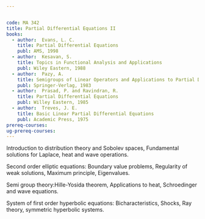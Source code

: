 ```yaml
---


code: MA 342
title: Partial Differential Equations II
books:
  - author:  Evans, L. C.
    title: Partial Differential Equations
    publ: AMS, 1998
  - author:  Kesavan, S.
    title: Topics in Functional Analysis and Applications
    publ: Wiley Eastern, 1988
  - author:  Pazy, A.
    title: Semigroups of Linear Operators and Applications to Partial Differential Equations
    publ: Springer-Verlag, 1983
  - author:  Prasad, P. and Ravindran, R.
    title: Partial Differential Equations
    publ: Willey Eastern, 1985
  - author:  Treves, J. E.
    title: Basic Linear Partial Differential Equations
    publ: Academic Press, 1975
prereq-courses: 
ug-prereq-courses: 
---
```



Introduction to distribution theory and Sobolev spaces, Fundamental solutions
for Laplace, heat and wave operations.

Second order elliptic equations: Boundary value problems, Regularity of weak
solutions, Maximum principle, Eigenvalues.

Semi group theory:Hille-Yosida theorem, Applications to heat, Schroedinger and
wave equations.

System of first order hyperbolic equations: Bicharacteristics, Shocks, Ray
theory, symmetric hyperbolic systems.


   
